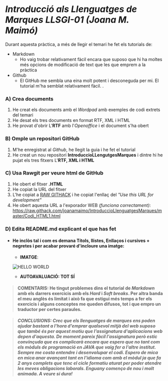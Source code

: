 
# _Introducció als Llenguatges de Marques LLSGI-01 (Joana M. Maimó)_
Durant aquesta pràctica, a més de llegir el temari he fet els tutorials de:
* Markdown 
  * Ho vaig trobar relativament fàcil encara que suposo que hi ha moltes més opcions de modificació de text que les que emprem a la pràctica
* Github
  * El GitHub me sembla una eina molt potent i desconeguda per mi. El tutorial m'ha semblat relativament fàcil.
 .

### **A) Crea documents** 
1. He creat els documents amb el _Wordpad_ amb exemples de codi extrets del temari 
2. He desat els tres documents en format RTF, XML i HTML
3. He provat d'obrir L'**RTF** amb l'_Openoffice_ i el document s'ha obert
### **B) Omple un repositori GitHub**
1. M'he enregistrat al _Github_, he llegit la guia i he fet el tutorial
2. He creat un nou repositori **IntroduccioLLengutgesMarques** i dintre hi he pujat els tres fitxers L'**RTF, XML i HTML**
### **C) Usa Rawgit per veure html de GitHub**
1. He obert el fitxer **.HTML** 
2. He copiat la URL del fitxer
3. L'he copiat a [RAW GITHACK](https://raw.githack.com/) i he copiat l'enllaç del _"Use this URL for development"_
4. He obert aquesta URL a l'exporador WEB _(funciona correctament)_: https://raw.githack.com/joanamaimo/IntroduccioLlenguatgesMarques/master/Codi_HTML1.html
### **D) Edita README.md explicant el que has fet**
* ####  He inclòs tal i com es demana  Títols, llistes, Enllaços i cursives + negretes i per acabar provaré d'incloure una imatge:
  * **IMATGE**:
  
   ![HELLO WORLD](http://swe.mit.edu/outreach/images/helloworld.jpg)
   
  * **AUTOAVALUACIÓ: TOT SÍ**
>#### **COMENTARIS**: He tingut problemes dins el tutorial de _Markdown_ amb els darrers exercicis amb els _Hard_ i _Soft breaks_. Per altra banda el meu anglès és limitat i això fa que estigui més temps a fer els exercicis i alguns conceptes me queden difusos, tot i que empro un traductor per certes paraules. 

>#### _CONCLUSIONS: Crec que els llenguatges de marques ens poden ajudar bastant a l'hora d'emprar qualsevol mitjà del web suposo que també és per aquest motiu que l'assignatura d'aplicacions web depen d'aquesta. De moment pareix fàcil l'assignatura però estic convinçuda que es complicarà encara que espero que no tant com els mòduls de programació en JAVA que vaig fer a l'altre institut. Sempre me costa entendre i desenvolupar el codi. Espero de mica en mica anar avançant tant en l'idioma com amb el mòdul ja que fa 2 anys complets que tenc el cicle formatiu aturat per poder atendre les meves obligacions laborals. Enguany començo de nou i molt animada. A veure si dura!_
